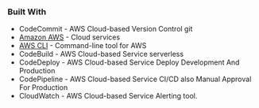 ### Built With

- CodeCommit - AWS Cloud-based Version Control git
- [Amazon AWS](https://aws.amazon.com/) - Cloud services
- [AWS CLI](https://aws.amazon.com/cli/) - Command-line tool for AWS
- CodeBuild - AWS Cloud-based Service serverless
- CodeDeploy - AWS Cloud-based Service Deploy Development And Production
- CodePipeline - AWS Cloud-based Service CI/CD also Manual Approval For Production
- CloudWatch - AWS Cloud-based Service Alerting tool.
